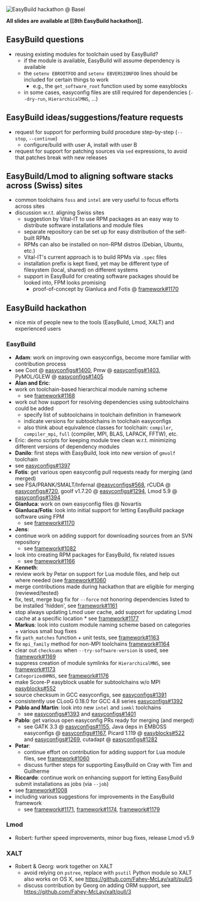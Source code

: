 ![EasyBuild hackathon @ Basel](http://users.ugent.be/~kehoste/EasyBuild-hackathon-Basel-group-picture_20150211-resized.jpg)

**All slides are available at [[8th EasyBuild hackathon]].**

## EasyBuild questions

* reusing existing modules for toolchain used by EasyBuild?
    * if the module is available, EasyBuild will assume dependency is available
    * the `setenv EBROOTFOO` and `setenv EBVERSIONFOO` lines should be included for certain things to work
        * e.g., the `get_software_root` function used by some easyblocks
    * in some cases, easyconfig files are still required for dependencies (`--dry-run`, `HierarchicalMNS`, ...)

## EasyBuild ideas/suggestions/feature requests

* request for support for performing build procedure step-by-step (`--stop`, `--continue`)
    * configure/build with user A, install with user B
* request for support for patching sources via `sed` expressions, to avoid that patches break with new releases

## EasyBuild/Lmod to aligning software stacks across (Swiss) sites

* common toolchains `foss` and `intel` are very useful to focus efforts across sites
* discussion w.r.t. aligning Swiss sites
    * suggestion by Vital-IT to use RPM packages as an easy way to distribute software installations and module files
    * separate repository can be set up for easy distribution of the self-built RPMs
    * RPMs can also be installed on non-RPM distros (Debian, Ubuntu, etc.)
    * Vital-IT's current approach is to build RPMs via `.spec` files
    * installation prefix is kept fixed, yet may be different type of filesystem (local, shared) on different systems
    * support in EasyBuild for creating software packages should be looked into, FPM looks promising
        * proof-of-concept by Gianluca and Fotis @ [framework#1170](https://github.com/hpcugent/easybuild-framework/pull/1170)

## EasyBuild hackathon

* nice mix of people new to the tools (EasyBuild, Lmod, XALT) and experienced users

### EasyBuild

* **Adam**: work on improving own easyconfigs, become more familiar with contribution process
 * see Coot @ [easyconfigs#1400](https://github.com/hpcugent/easybuild-easyconfigs/pull/1400), Pmw @ [easyconfigs#1403](https://github.com/hpcugent/easybuild-easyconfigs/pull/1403), PyMOL/GLEW @ [easyconfigs#1405](https://github.com/hpcugent/easybuild-easyconfigs/pull/1405)
* **Alan and Eric**:
 * work on toolchain-based hierarchical module naming scheme
    * see [framework#1168](https://github.com/hpcugent/easybuild-framework/pull/1168)
 * work out how support for resolving dependencies using subtoolchains could be added
    * specify list of subtoolchains in toolchain definition in framework
    * indicate versions for subtoolchains in toolchain easyconfigs
    * also think about equivalence classes for toolchain: `compiler`, `compiler_mpi`, `full` (compiler, MPI, BLAS, LAPACK, FFTW), etc.
 * Eric: demo scripts for keeping module tree clean w.r.t. minimizing different versions of dependency modules
* **Danilo**: first steps with EasyBuild, look into new version of `gmvolf` toolchain
 * see [easyconfigs#1397](https://github.com/hpcugent/easybuild-easyconfigs/pull/1397)
* **Fotis**: get various open easyconfig pull requests ready for merging (and merged)
 * see FSA/PRANK/SMALT/Infernal @[easyconfigs#568](https://github.com/hpcugent/easybuild-easyconfigs/pull/568), rCUDA @ [easyconfigs#720](https://github.com/hpcugent/easybuild-easyconfigs/pull/720), goolf v1.7.20 @ [easyconfigs#1294](https://github.com/hpcugent/easybuild-easyconfigs/pull/1294), Lmod 5.9 @ [easyconfigs#1394](https://github.com/hpcugent/easybuild-easyconfigs/pull/1394)  
* **Gianluca**: work on own easyconfig files @ Novartis
* **Gianluca/Fotis**: look into initial support for letting EasyBuild package software using FPM
    * see [framework#1170](https://github.com/hpcugent/easybuild-framework/pull/1170)
* **Jens**:
 * continue work on adding support for downloading sources from an SVN repository
    * see [framework#1082](https://github.com/hpcugent/easybuild-framework/pull/1082)
 * look into creating RPM packages for EasyBuild, fix related issues
    * see [framework#1166](https://github.com/hpcugent/easybuild-framework/pull/1166)
* **Kenneth**:
 * review work by Petar on support for Lua module files, and help out where needed (see [framework#1060](https://github.com/hpcugent/easybuild-framework/pull/1060)
 * merge contributions made during hackathon that are eligible for merging (reviewed/tested)
 * fix, test, merge bug fix for `--force` not honoring dependencies listed to be installed 'hidden', see [framework#1161](https://github.com/hpcugent/easybuild-framework/pull/1161)
 * stop always updating Lmod user cache, add support for updating Lmod cache at a specific location
        * see [framework#1177](https://github.com/hpcugent/easybuild-framework/pull/1177)
* **Markus**: look into custom module naming scheme based on categories + various small bug fixes
 * fix `path_matches` function + unit tests, see [framework#1163](https://github.com/hpcugent/easybuild-framework/pull/1163)
 * fix `mpi_family` method for non-MPI toolchains [framework#1164](https://github.com/hpcugent/easybuild-framework/pull/1164)
 * clear out `checksums` when `--try-software-version` is used, see [framework#1169](https://github.com/hpcugent/easybuild-framework/pull/1169)
 * suppress creation of module symlinks for `HierarchicalMNS`, see [framework#1173](https://github.com/hpcugent/easybuild-framework/pull/1173)
 * `CategorizedHMNS`, see [framework#1176](https://github.com/hpcugent/easybuild-framework/pull/1176)
 * make Score-P easyblock usable for subtoolchains w/o MPI [easyblocks#552](https://github.com/hpcugent/easybuild-easyblocks/pull/552)
 * source checksum in GCC easyconfigs, see [easyconfigs#1391](https://github.com/hpcugent/easybuild-easyconfigs/pull/1391)
 * consistently use CLooG 0.18.0 for GCC 4.8 series [easyconfigs#1392](https://github.com/hpcugent/easybuild-easyconfigs/pull/1392)
* **Pablo and Martin**: look into new `intel` and `iomkl` toolchains
    * see [easyconfigs#1393](https://github.com/hpcugent/easybuild-easyconfigs/pull/1393) and [easyconfigs#1401](https://github.com/hpcugent/easybuild-easyconfigs/pull/1401)
* **Pablo**: get various open easyconfig PRs ready for merging (and merged)
  * see GATK 3.3 @ [easyconfigs#1155](https://github.com/hpcugent/easybuild-easyconfigs/pull/1155), Java deps in EMBOSS easyconfigs @ [easyconfigs#1167](https://github.com/hpcugent/easybuild-easyconfigs/pull/1167), Picard 1.119 @ [easyblocks#522](https://github.com/hpcugent/easybuild-easyblocks/pull/522) and [easyconfigs#1269](https://github.com/hpcugent/easybuild-easyconfigs/pull/1269), cutadapt @ [easyconfigs#1282](https://github.com/hpcugent/easybuild-easyconfigs/pull/1282)
* **Petar**:
  * continue effort on contribution for adding support for Lua module files, see [framework#1060](https://github.com/hpcugent/easybuild-framework/pull/1060)
  * discuss further steps for supporting EasyBuild on Cray with Tim and Guilherme
* **Riccardo**: continue work on enhancing support for letting EasyBuild submit installations as jobs (via `--job`)
 * see [framework#1008](https://github.com/hpcugent/easybuild-framework/pull/1008)
 * including various suggestions for improvements in the EasyBuild framework
   * see [framework#1171](https://github.com/hpcugent/easybuild-framework/pull/1171), [framework#1174](https://github.com/hpcugent/easybuild-framework/pull/1174), [framework#1179](https://github.com/hpcugent/easybuild-framework/pull/1179)

### Lmod

* Robert: further speed improvements, minor bug fixes, release Lmod v5.9

### XALT

* Robert & Georg: work together on XALT
    * avoid relying on `pstree`, replace with `psutil` Python module so XALT also works on OS X, see https://github.com/Fahey-McLay/xalt/pull/5
    * discuss contribution by Georg on adding ORM support, see https://github.com/Fahey-McLay/xalt/pull/3

